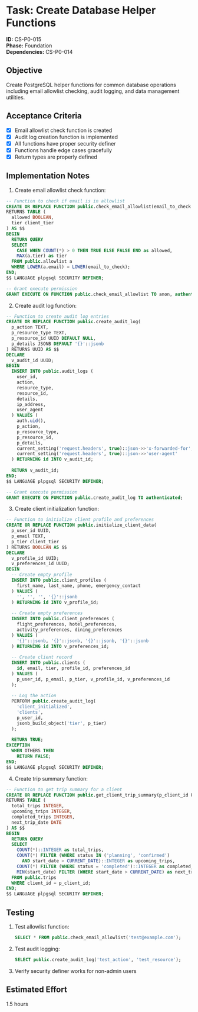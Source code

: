 # Task: Create Database Helper Functions

**ID:** CS-P0-015  
**Phase:** Foundation  
**Dependencies:** CS-P0-014

## Objective
Create PostgreSQL helper functions for common database operations including email allowlist checking, audit logging, and data management utilities.

## Acceptance Criteria
- [x] Email allowlist check function is created
- [x] Audit log creation function is implemented
- [x] All functions have proper security definer
- [x] Functions handle edge cases gracefully
- [x] Return types are properly defined

## Implementation Notes
1. Create email allowlist check function:
```sql
-- Function to check if email is in allowlist
CREATE OR REPLACE FUNCTION public.check_email_allowlist(email_to_check TEXT)
RETURNS TABLE (
  allowed BOOLEAN,
  tier client_tier
) AS $$
BEGIN
  RETURN QUERY
  SELECT 
    CASE WHEN COUNT(*) > 0 THEN TRUE ELSE FALSE END as allowed,
    MAX(a.tier) as tier
  FROM public.allowlist a
  WHERE LOWER(a.email) = LOWER(email_to_check);
END;
$$ LANGUAGE plpgsql SECURITY DEFINER;

-- Grant execute permission
GRANT EXECUTE ON FUNCTION public.check_email_allowlist TO anon, authenticated;
```

2. Create audit log function:
```sql
-- Function to create audit log entries
CREATE OR REPLACE FUNCTION public.create_audit_log(
  p_action TEXT,
  p_resource_type TEXT,
  p_resource_id UUID DEFAULT NULL,
  p_details JSONB DEFAULT '{}'::jsonb
) RETURNS UUID AS $$
DECLARE
  v_audit_id UUID;
BEGIN
  INSERT INTO public.audit_logs (
    user_id, 
    action, 
    resource_type, 
    resource_id, 
    details,
    ip_address,
    user_agent
  ) VALUES (
    auth.uid(), 
    p_action, 
    p_resource_type, 
    p_resource_id, 
    p_details,
    current_setting('request.headers', true)::json->>'x-forwarded-for',
    current_setting('request.headers', true)::json->>'user-agent'
  ) RETURNING id INTO v_audit_id;
  
  RETURN v_audit_id;
END;
$$ LANGUAGE plpgsql SECURITY DEFINER;

-- Grant execute permission
GRANT EXECUTE ON FUNCTION public.create_audit_log TO authenticated;
```

3. Create client initialization function:
```sql
-- Function to initialize client profile and preferences
CREATE OR REPLACE FUNCTION public.initialize_client_data(
  p_user_id UUID,
  p_email TEXT,
  p_tier client_tier
) RETURNS BOOLEAN AS $$
DECLARE
  v_profile_id UUID;
  v_preferences_id UUID;
BEGIN
  -- Create empty profile
  INSERT INTO public.client_profiles (
    first_name, last_name, phone, emergency_contact
  ) VALUES (
    '', '', '', '{}'::jsonb
  ) RETURNING id INTO v_profile_id;
  
  -- Create empty preferences
  INSERT INTO public.client_preferences (
    flight_preferences, hotel_preferences, 
    activity_preferences, dining_preferences
  ) VALUES (
    '{}'::jsonb, '{}'::jsonb, '{}'::jsonb, '{}'::jsonb
  ) RETURNING id INTO v_preferences_id;
  
  -- Create client record
  INSERT INTO public.clients (
    id, email, tier, profile_id, preferences_id
  ) VALUES (
    p_user_id, p_email, p_tier, v_profile_id, v_preferences_id
  );
  
  -- Log the action
  PERFORM public.create_audit_log(
    'client_initialized', 
    'clients', 
    p_user_id, 
    jsonb_build_object('tier', p_tier)
  );
  
  RETURN TRUE;
EXCEPTION
  WHEN OTHERS THEN
    RETURN FALSE;
END;
$$ LANGUAGE plpgsql SECURITY DEFINER;
```

4. Create trip summary function:
```sql
-- Function to get trip summary for a client
CREATE OR REPLACE FUNCTION public.get_client_trip_summary(p_client_id UUID)
RETURNS TABLE (
  total_trips INTEGER,
  upcoming_trips INTEGER,
  completed_trips INTEGER,
  next_trip_date DATE
) AS $$
BEGIN
  RETURN QUERY
  SELECT 
    COUNT(*)::INTEGER as total_trips,
    COUNT(*) FILTER (WHERE status IN ('planning', 'confirmed') 
      AND start_date > CURRENT_DATE)::INTEGER as upcoming_trips,
    COUNT(*) FILTER (WHERE status = 'completed')::INTEGER as completed_trips,
    MIN(start_date) FILTER (WHERE start_date > CURRENT_DATE) as next_trip_date
  FROM public.trips
  WHERE client_id = p_client_id;
END;
$$ LANGUAGE plpgsql SECURITY DEFINER;
```

## Testing
1. Test allowlist function:
   ```sql
   SELECT * FROM public.check_email_allowlist('test@example.com');
   ```

2. Test audit logging:
   ```sql
   SELECT public.create_audit_log('test_action', 'test_resource');
   ```

3. Verify security definer works for non-admin users

## Estimated Effort
1.5 hours